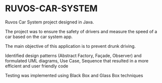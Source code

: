 # RUVOS-CAR-SYSTEM

Ruvos Car System project designed in Java.

The project was to ensure the safety of drivers and measure the speed of a car based on the car system app.

The main objective of this application is to prevent drunk driving.

Identified design patterns (Abstract Factory, Façade, Observer) and formulated UML diagrams, Use Case, Sequence that resulted in a more efficient and user friendly code

Testing was implemented using Black Box and Glass Box techniques
